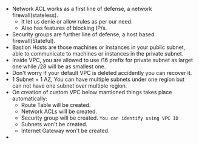 * Network ACL works as a first line of defense, a network firewall(stateless).  
  * It let us denie or allow rules as per our need.
  * Also has features of blocking IP/s.
* Security groups are further line of defense, a host based firewall(Stateful).  
* Bastion Hosts are those machines or instances in your public subnet, able to communicate to machines or instances in the private subnet.  
* Inside VPC, you are allowed to use /16 prefix for private subnet as larget one while /28 will be as smallest one.  
* Don't worry if your default VPC is deleted accidently you can recover it.  
* 1 Subnet = 1 AZ, You can have multiple subnets under one region but can not have one subnet over multiple region.  
* On creation of custom VPC below mantioned things takes place automatically:  
  * Route Table will be created.
  * Network ACLs will be created.
  * Security group will be created. `You can identify using VPC ID` 
  * Subnets won't be created.  
  * Internet Gateway won't be created.  
* 
